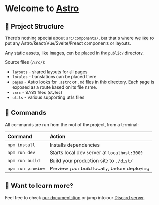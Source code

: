 # Welcome to [Astro](https://astro.build)

## 🚀 Project Structure

There's nothing special about `src/components/`, but that's where we like to put any Astro/React/Vue/Svelte/Preact components or layouts.

Any static assets, like images, can be placed in the `public/` directory.

Source files (`/src/`):
- `layouts` - shared layouts for all pages
- `locales` - translations can be placed there
- `pages` - Astro looks for `.astro` or `.md` files in this directory. Each page is exposed as a route based on its file name.
- `scss` - SASS files (styles)
- `utils` - various supporting utils files

## 🧞 Commands

All commands are run from the root of the project, from a terminal:

| Command           | Action                                       |
| :---------------- | :------------------------------------------- |
| `npm install`     | Installs dependencies                        |
| `npm run dev`     | Starts local dev server at `localhost:3000`  |
| `npm run build`   | Build your production site to `./dist/`      |
| `npm run preview` | Preview your build locally, before deploying |

## 👀 Want to learn more?

Feel free to check [our documentation](https://docs.astro.build) or jump into our [Discord server](https://astro.build/chat).
